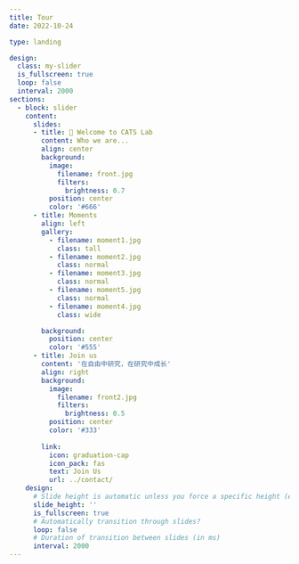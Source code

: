 ```yaml
---
title: Tour
date: 2022-10-24

type: landing

design:
  class: my-slider
  is_fullscreen: true
  loop: false
  interval: 2000
sections:
  - block: slider
    content:
      slides:
      - title: 👋 Welcome to CATS Lab
        content: Who we are...
        align: center
        background:
          image:
            filename: front.jpg
            filters:
              brightness: 0.7
          position: center
          color: '#666'
      - title: Moments
        align: left
        gallery:
          - filename: moment1.jpg
            class: tall
          - filename: moment2.jpg
            class: normal
          - filename: moment3.jpg
            class: normal
          - filename: moment5.jpg
            class: normal
          - filename: moment4.jpg
            class: wide

        background:
          position: center
          color: '#555'
      - title: Join us
        content: '在自由中研究，在研究中成长'
        align: right
        background:
          image:
            filename: front2.jpg
            filters:
              brightness: 0.5
          position: center
          color: '#333'
        
        link:
          icon: graduation-cap
          icon_pack: fas
          text: Join Us
          url: ../contact/
    design:
      # Slide height is automatic unless you force a specific height (e.g. '400px')
      slide_height: ''
      is_fullscreen: true
      # Automatically transition through slides?
      loop: false
      # Duration of transition between slides (in ms)
      interval: 2000
---
```

